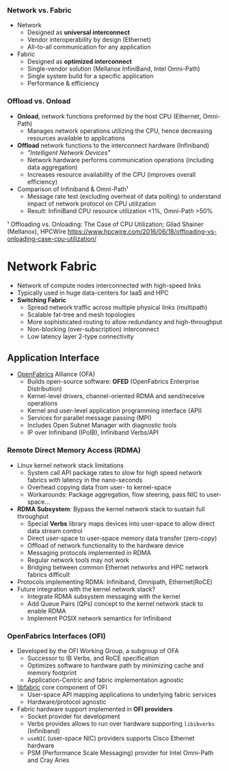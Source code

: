 
### Network vs. Fabric 

* Network 
  - Designed as **universal interconnect**
  - Vendor interoperability by design (Ethernet)
  - All-to-all communication for any application
* Fabric
  - Designed as **optimized interconnect**
  - Single-vendor solution (Mellanox InfiniBand, Intel Omni-Path)
  - Single system build for a specific application
  - Performance & efficiency

### Offload vs. Onload

* **Onload**, network functions preformed by the host CPU (Ethernet, Omni-Path)
  - Manages network operations utilizing the CPU, hence decreasing resources available to applications 
* **Offload** network functions to the interconnect hardware (Infiniband)
  - _"Intelligent Network Devices"_
  - Network hardware performs communication operations (including data aggregation)
  - Increases resource availability of the CPU (improves overall efficiency)
* Comparison of Infiniband & Omni-Path¹
  - Message rate test (excluding overheat of data polling) to understand impact of network protocol on CPU utilization
  - Result: InfiniBand CPU resource utilization <1%, Omni-Path >50%

¹ Offloading vs. Onloading: The Case of CPU Utilization; Gilad Shainer (Mellanox), HPCWire
<https://www.hpcwire.com/2016/06/18/offloading-vs-onloading-case-cpu-utilization/>




# Network Fabric

* Network of compute nodes interconnected with high-speed links
* Typically used in huge data-centers for IaaS and HPC
* **Switching Fabric**
  - Spread network traffic across multiple physical links (multipath)
  - Scalable fat-tree and mesh topologies 
  - More sophisticated routing to allow redundancy and high-throughput
  - Non-blocking (over-subscription) interconnect
  - Low latency layer 2-type connectivity

## Application Interface

* [OpenFabrics](https://www.openfabrics.org/) Alliance (OFA) 
  - Builds open-source software: **OFED** (OpenFabrics Enterprise Distribution)
  - Kernel-level drivers, channel-oriented RDMA and send/receive operations
  - Kernel and user-level application programming interface (API) 
  - Services for parallel message passing (MPI)
  - Includes Open Subnet Manager with diagnostic tools
  - IP over Infiniband (IPoIB), Infiniband Verbs/API

### Remote Direct Memory Access (RDMA)

* Linux kernel network stack limitations
  - System call API package rates to slow for high speed network fabrics with latency in the nano-seconds 
  - Overhead copying data from user- to kernel-space
  - Workarounds: Package aggregation, flow steering, pass NIC to user-space...
* **RDMA Subsystem**: Bypass the kernel network stack to sustain full throughput
  - Special **Verbs** library maps devices into user-space to allow direct data stream control
  - Direct user-space to user-space memory data transfer (zero-copy)
  - Offload of network functionality to the hardware device
  - Messaging protocols implemented in RDMA
  - Regular network tools may not work
  - Bridging between common Ethernet networks and HPC network fabrics difficult
* Protocols implementing RDMA: Infiniband, Omnipath, Ethernet(RoCE)
* Future integration with the kernel network stack?
  - Integrate RDMA subsystem messaging with the kernel
  - Add Queue Pairs (QPs) concept to the kernel network stack to enable RDMA
  - Implement POSIX network semantics for Infiniband

### OpenFabrics Interfaces (OFI)

* Developed by the OFI Working Group, a subgroup of OFA
  - Successor to IB Verbs, and RoCE specification
  - Optimizes software to hardware path by minimizing cache and memory footprint
  - Application-Centric and fabric implementation agnostic
* [libfabric](https://ofiwg.github.io/libfabric/) core component of OFI
  - User-space API mapping applications to underlying fabric services
  - Hardware/protocol agnostic
* Fabric hardware support implemented in **OFI providers**
  - Socket provider for development
  - Verbs provides allows to run over hardware supporting `libibverbs` (Infiniband)
  - `useNIC` (user-space NIC) providers supports Cisco Ethernet hardware
  - PSM (Performance Scale Messaging) provider for Intel Omni-Path and Cray Aries 

